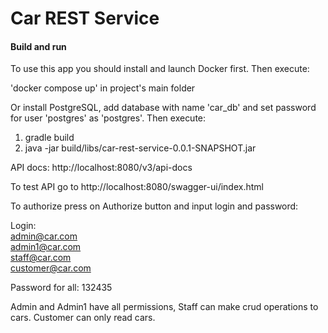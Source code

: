 # Car REST Service

#### Build and run

To use this app you should install and launch Docker first.
Then execute:

'docker compose up' in project's main folder

Or install PostgreSQL, add database with name 'car_db'
and set password for user 'postgres' as 'postgres'. Then execute:
1) gradle build
2) java -jar build/libs/car-rest-service-0.0.1-SNAPSHOT.jar

API docs: http://localhost:8080/v3/api-docs

To test API go to http://localhost:8080/swagger-ui/index.html

To authorize press on Authorize button and input login and password:

Login:<br/>
admin@car.com<br/>
admin1@car.com<br/>
staff@car.com<br/>
customer@car.com<br/>

Password for all:
132435

Admin and Admin1 have all permissions, Staff can make crud operations to cars.
Customer can only read cars.